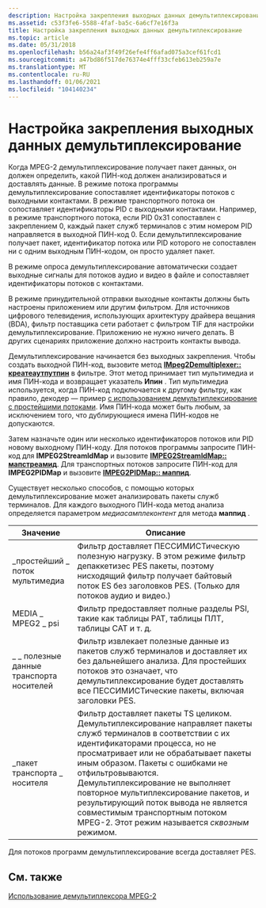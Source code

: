 ```yaml
---
description: Настройка закрепления выходных данных демультиплексирование
ms.assetid: c53f3fe6-5588-4faf-ba5c-6a6cf7e16f3a
title: Настройка закрепления выходных данных демультиплексирование
ms.topic: article
ms.date: 05/31/2018
ms.openlocfilehash: b56a24af3f49f26efe4ff6afad075a3cef61fcd1
ms.sourcegitcommit: a47bd86f517de76374e4fff33cfeb613eb259a7e
ms.translationtype: MT
ms.contentlocale: ru-RU
ms.lasthandoff: 01/06/2021
ms.locfileid: "104140234"
---
```

# <a name="configuring-the-demux-output-pins"></a>Настройка закрепления выходных данных демультиплексирование

Когда MPEG-2 демультиплексирование получает пакет данных, он должен определить, какой ПИН-код должен анализироваться и доставлять данные. В режиме потока программы демультиплексирование сопоставляет идентификаторы потоков с выходными контактами. В режиме транспортного потока он сопоставляет идентификаторы PID с выходными контактами. Например, в режиме транспортного потока, если PID 0x31 сопоставлен с закреплением 0, каждый пакет служб терминалов с этим номером PID направляется в выходной ПИН-код 0. Если демультиплексирование получает пакет, идентификатор потока или PID которого не сопоставлен ни с одним выходным ПИН-кодом, он просто удаляет пакет.

В режиме опроса демультиплексирование автоматически создает выходные сигналы для потоков аудио и видео в файле и сопоставляет идентификаторы потоков с контактами.

В режиме принудительной отправки выходные контакты должны быть настроены приложением или другим фильтром. Для источников цифрового телевидения, использующих архитектуру драйвера вещания (BDA), фильтр поставщика сети работает с фильтром TIF для настройки демультиплексирование. Приложению не нужно ничего делать. В других сценариях приложение должно настроить контакты вывода.

Демультиплексирование начинается без выходных закрепления. Чтобы создать выходной ПИН-код, вызовите метод [**IMpeg2Demultiplexer:: креатеаутпутпин**](/windows/desktop/api/Strmif/nf-strmif-impeg2demultiplexer-createoutputpin) в фильтре. Этот метод принимает тип мультимедиа и имя ПИН-кода и возвращает указатель **Ипин** . Тип мультимедиа используется, когда ПИН-код подключается к другому фильтру, как правило, декодер — пример [с использованием демультиплексирование с простейшими потоками](using-the-demux-with-elementary-streams.md). Имя ПИН-кода может быть любым, за исключением того, что дублирующиеся имена ПИН-кодов не допускаются.

Затем назначьте один или несколько идентификаторов потоков или PID новому выходному ПИН-коду. Для потоков программы запросите ПИН-код для **IMPEG2StreamIdMap** и вызовите [**IMPEG2StreamIdMap:: мапстреамид**](/windows/desktop/api/Strmif/nf-strmif-impeg2streamidmap-mapstreamid). Для транспортных потоков запросите ПИН-код для **IMPEG2PIDMap** и вызовите [**IMPEG2PIDMap:: маппид**](/previous-versions/windows/desktop/api/Bdaiface/nf-bdaiface-impeg2pidmap-mappid).

Существует несколько способов, с помощью которых демультиплексирование может анализировать пакеты служб терминалов. Для каждого выходного ПИН-кода метод анализа определяется параметром *медиасамплеконтент* для метода **маппид** .



| Значение                     | Описание                                                                                                                                                                                                                                                                                                                                                        |
|---------------------------|--------------------------------------------------------------------------------------------------------------------------------------------------------------------------------------------------------------------------------------------------------------------------------------------------------------------------------------------------------------------|
| \_простейший \_ поток мультимедиа | Фильтр доставляет ПЕССИМИСТическую полезную нагрузку. В этом режиме фильтр депаккетизес PES пакеты, поэтому нисходящий фильтр получает байтовый поток ES без заголовков PES. (Только для потоков аудио и видео.)                                                                                                                                                     |
| MEDIA \_ MPEG2 \_ psi         | Фильтр предоставляет полные разделы PSI, такие как таблицы PAT, таблицы ПЛТ, таблицы CAT и т. д.                                                                                                                                                                                                                                                               |
| \_ \_ полезные данные транспорта носителей | Фильтр извлекает полезные данные из пакетов служб терминалов и доставляет их без дальнейшего анализа. Для простейших потоков это означает, что демультиплексирование будет доставлять все ПЕССИМИСТические пакеты, включая заголовки PES.                                                                                                                                                    |
| \_пакет транспорта \_ носителя  | Фильтр доставляет пакеты TS целиком. Демультиплексирование направляет пакеты служб терминалов в соответствии с их идентификаторами процесса, но не просматривает или не обрабатывает пакеты иным образом. Пакеты с ошибками не отфильтровываются. Демультиплексирование не выполняет повторное мультиплексирование пакетов, и результирующий поток вывода не является совместимым транспортным потоком MPEG-2. Этот режим называется *сквозным* режимом. |



 

Для потоков программ демультиплексирование всегда доставляет PES.

## <a name="related-topics"></a>См. также

<dl> <dt>

[Использование демультиплексора MPEG-2](using-the-mpeg-2-demultiplexer.md)
</dt> </dl>

 

 




